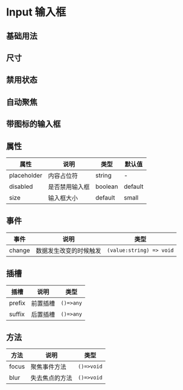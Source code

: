 # Input 输入框

## 基础用法
<demo src="./demos/basic.vue"></demo>

## 尺寸
<demo src="./demos/size.vue"></demo>

## 禁用状态
<demo src="./demos/disabled.vue"></demo>

## 自动聚焦
<demo src="./demos/slot.vue"></demo>

## 带图标的输入框
<demo src="./demos/basicIonc.vue"></demo>

## 属性
									
| 属性 | 说明 | 类型 | 默认值  |
| -------- | ------------- | --------- | --- |
| placeholder | 内容占位符 | string | - |
| disabled | 是否禁用输入框 | boolean  | default |
| size | 输入框大小 | default  | small   |


## 事件

| 事件  | 说明                 | 类型                    |
| ----- | -------------------- | ----------------------- |
| change | 数据发生改变的时候触发 | `(value:string) => void` |

## 插槽
| 插槽  | 说明                 | 类型                    |
| ----- | -------------------- | ----------------------- |
| prefix | 前置插槽 | `()=>any` |
| suffix | 后置插槽 | `()=>any` |

## 方法
| 方法  | 说明                 | 类型                    |
| ----- | -------------------- | ----------------------- |
| focus | 聚焦事件方法 | `()=>void` |
| blur | 失去焦点的方法 | `()=>void` |

		
	